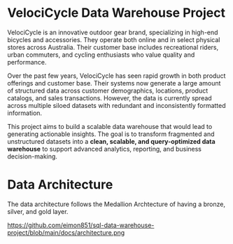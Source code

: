 # VelociCycle Data Warehouse Project

VelociCycle is an innovative outdoor gear brand, specializing in high-end bicycles and accessories. They operate both online and in select physical stores across Australia. Their customer base includes recreational riders, urban commuters, and cycling enthusiasts who value quality and performance.

Over the past few years, VelociCycle has seen rapid growth in both product offerings and customer base. Their systems now generate a large amount of structured data across customer demographics, locations, product catalogs, and sales transactions. However, the data is currently spread across multiple siloed datasets with redundant and inconsistently formatted information.

This project aims to build a scalable data warehouse that would lead to generating actionable insights. 
The goal is to transform fragmented and unstructured datasets into a **clean, scalable, and query-optimized data warehouse** to support advanced analytics, reporting, and business decision-making.


# Data Architecture

The data architecture follows the Medallion Archtecture of having a bronze, silver, and gold layer.

https://github.com/eimon851/sql-data-warehouse-project/blob/main/docs/architecture.png
